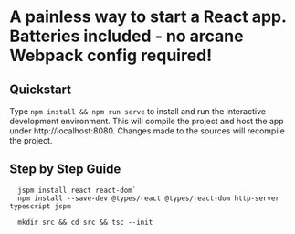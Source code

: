 # A painless way to start a React app. Batteries included - no arcane Webpack config required!

## Quickstart
Type `npm install && npm run serve` to install and run the interactive development environment.
This will compile the project and host the app under http://localhost:8080. Changes made to the sources will recompile the project.

## Step by Step Guide
```
  jspm install react react-dom`
  npm install --save-dev @types/react @types/react-dom http-server typescript jspm

  mkdir src && cd src && tsc --init
```